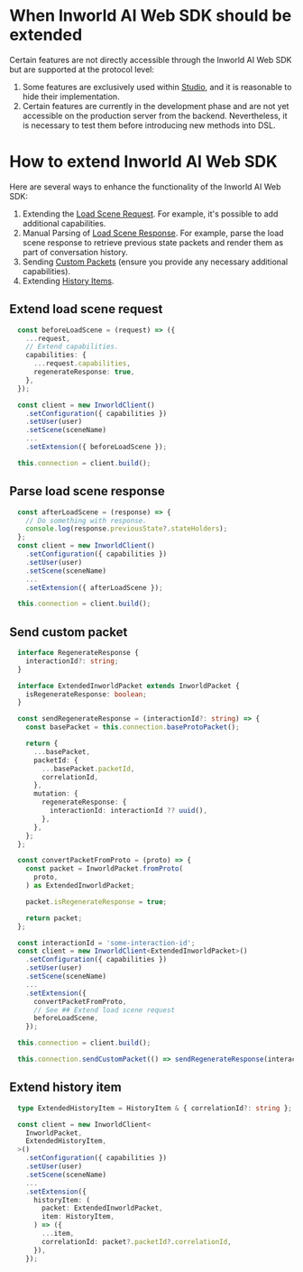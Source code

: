 # When Inworld AI Web SDK should be extended

Certain features are not directly accessible through the Inworld AI Web SDK but are supported at the protocol level:

1. Some features are exclusively used within [Studio](https://studio.inworld.ai), and it is reasonable to hide their implementation.
1. Certain features are currently in the development phase and are not yet accessible on the production server from the backend. Nevertheless, it is necessary to test them before introducing new methods into DSL.


# How to extend Inworld AI Web SDK

Here are several ways to enhance the functionality of the Inworld AI Web SDK:

1. Extending the [Load Scene Request](#extend-load-scene-request). For example, it's possible to add additional capabilities.
1. Manual Parsing of [Load Scene Response](#parse-load-scene-response). For example, parse the load scene response to retrieve previous state packets and render them as part of conversation history.
1. Sending [Custom Packets](#send-custom-packet) (ensure you provide any necessary additional capabilities).
1. Extending [History Items](#extend-history-item).


## Extend load scene request

```ts
  const beforeLoadScene = (request) => ({
    ...request,
    // Extend capabilities.
    capabilities: {
      ...request.capabilities,
      regenerateResponse: true,
    },
  });

  const client = new InworldClient()
    .setConfiguration({ capabilities })
    .setUser(user)
    .setScene(sceneName)
    ...
    .setExtension({ beforeLoadScene });

  this.connection = client.build();
```

## Parse load scene response

```ts
  const afterLoadScene = (response) => {
    // Do something with response.
    console.log(response.previousState?.stateHolders);
  };
  const client = new InworldClient()
    .setConfiguration({ capabilities })
    .setUser(user)
    .setScene(sceneName)
    ...
    .setExtension({ afterLoadScene });

  this.connection = client.build();
```

## Send custom packet

```ts
  interface RegenerateResponse {
    interactionId?: string;
  }

  interface ExtendedInworldPacket extends InworldPacket {
    isRegenerateResponse: boolean;
  }

  const sendRegenerateResponse = (interactionId?: string) => {
    const basePacket = this.connection.baseProtoPacket();

    return {
      ...basePacket,
      packetId: {
        ...basePacket.packetId,
        correlationId,
      },
      mutation: {
        regenerateResponse: {
          interactionId: interactionId ?? uuid(),
        },
      },
    };
  };

  const convertPacketFromProto = (proto) => {
    const packet = InworldPacket.fromProto(
      proto,
    ) as ExtendedInworldPacket;

    packet.isRegenerateResponse = true;

    return packet;
  };

  const interactionId = 'some-interaction-id';
  const client = new InworldClient<ExtendedInworldPacket>()
    .setConfiguration({ capabilities })
    .setUser(user)
    .setScene(sceneName)
    ...
    .setExtension({
      convertPacketFromProto,
      // See ## Extend load scene request
      beforeLoadScene,
    });

  this.connection = client.build();

  this.connection.sendCustomPacket(() => sendRegenerateResponse(interactionId));
```

## Extend history item

```ts
  type ExtendedHistoryItem = HistoryItem & { correlationId?: string };

  const client = new InworldClient<
    InworldPacket,
    ExtendedHistoryItem,
  >()
    .setConfiguration({ capabilities })
    .setUser(user)
    .setScene(sceneName)
    ...
    .setExtension({
      historyItem: (
        packet: ExtendedInworldPacket,
        item: HistoryItem,
      ) => ({
        ...item,
        correlationId: packet?.packetId?.correlationId,
      }),
    });
```
